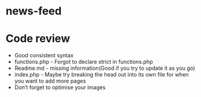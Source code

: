 # news-feed

# Code review

* Good consistent syntax
* functions.php - Forgot to declare strict in functions.php
* Readme.md - missing information(Good if you try to update it as you go)
* index.php - Maybe try breaking the head out into its own file for when you want to add more pages
* Don’t forget to optimise your images

